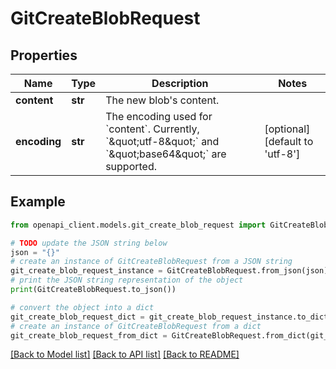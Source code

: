# GitCreateBlobRequest


## Properties

Name | Type | Description | Notes
------------ | ------------- | ------------- | -------------
**content** | **str** | The new blob&#39;s content. | 
**encoding** | **str** | The encoding used for &#x60;content&#x60;. Currently, &#x60;\&quot;utf-8\&quot;&#x60; and &#x60;\&quot;base64\&quot;&#x60; are supported. | [optional] [default to 'utf-8']

## Example

```python
from openapi_client.models.git_create_blob_request import GitCreateBlobRequest

# TODO update the JSON string below
json = "{}"
# create an instance of GitCreateBlobRequest from a JSON string
git_create_blob_request_instance = GitCreateBlobRequest.from_json(json)
# print the JSON string representation of the object
print(GitCreateBlobRequest.to_json())

# convert the object into a dict
git_create_blob_request_dict = git_create_blob_request_instance.to_dict()
# create an instance of GitCreateBlobRequest from a dict
git_create_blob_request_from_dict = GitCreateBlobRequest.from_dict(git_create_blob_request_dict)
```
[[Back to Model list]](../README.md#documentation-for-models) [[Back to API list]](../README.md#documentation-for-api-endpoints) [[Back to README]](../README.md)


